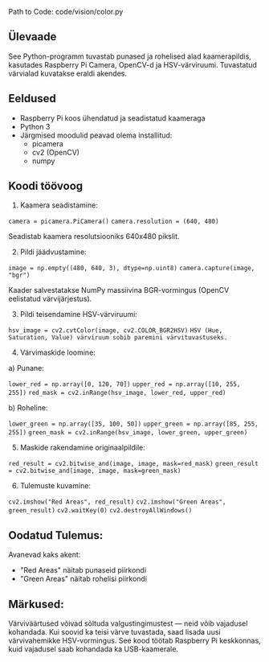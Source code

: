Path to Code: code/vision/color.py 

## Ülevaade 
See Python-programm tuvastab punased ja rohelised alad kaamerapildis, kasutades Raspberry Pi Camera, OpenCV-d ja HSV-värviruumi. Tuvastatud värvialad kuvatakse eraldi akendes. 


## Eeldused

- Raspberry Pi koos ühendatud ja seadistatud kaameraga
- Python 3 
- Järgmised moodulid peavad olema installitud: 
  -  picamera 
  - cv2 (OpenCV) 
  - numpy 

## Koodi töövoog 

1. Kaamera seadistamine: 

`camera = picamera.PiCamera()`
`camera.resolution = (640, 480)`
 
Seadistab kaamera resolutsiooniks 640x480 pikslit. 


2. Pildi jäädvustamine: 

`image = np.empty((480, 640, 3), dtype=np.uint8)`
`camera.capture(image, "bgr")`

Kaader salvestatakse NumPy massiivina BGR-vormingus (OpenCV eelistatud värvijärjestus). 


3. Pildi teisendamine HSV-värviruumi: 

`hsv_image = cv2.cvtColor(image, cv2.COLOR_BGR2HSV)`
`HSV (Hue, Saturation, Value) värviruum sobib paremini värvituvastuseks.`


4. Värvimaskide loomine: 

a) Punane: 

`lower_red = np.array([0, 120, 70])`
`upper_red = np.array([10, 255, 255])`
`red_mask = cv2.inRange(hsv_image, lower_red, upper_red)`

b) Roheline: 

`lower_green = np.array([35, 100, 50])`
`upper_green = np.array([85, 255, 255])`
`green_mask = cv2.inRange(hsv_image, lower_green, upper_green)`
 

5. Maskide rakendamine originaalpildile: 

`red_result = cv2.bitwise_and(image, image, mask=red_mask)`
`green_result = cv2.bitwise_and(image, image, mask=green_mask)`


6. Tulemuste kuvamine: 

`cv2.imshow("Red Areas", red_result)`
`cv2.imshow("Green Areas", green_result)`
`cv2.waitKey(0)`
`cv2.destroyAllWindows()`


## Oodatud Tulemus:
Avanevad kaks akent: 
- "Red Areas" näitab punaseid piirkondi 
- "Green Areas" näitab rohelisi piirkondi 

## Märkused:

Värviväärtused võivad sõltuda valgustingimustest — neid võib vajadusel kohandada. 
Kui soovid ka teisi värve tuvastada, saad lisada uusi värvivahemikke HSV-vormingus. 
See kood töötab Raspberry Pi keskkonnas, kuid vajadusel saab kohandada ka USB-kaamerale. 

